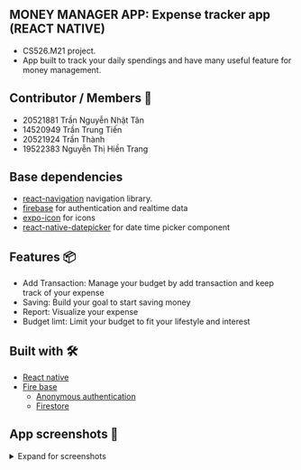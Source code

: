 ## MONEY MANAGER APP: Expense tracker app (REACT NATIVE)
- CS526.M21 project.
- App built to track your daily spendings and have many useful feature for money management.

## Contributor / Members 🤝
* 20521881 Trần Nguyễn Nhật Tân 
* 14520949 Trần Trung Tiến 
* 20521924 Trần Thành
* 19522383 Nguyễn Thị Hiền Trang

## Base dependencies

- [react-navigation](https://reactnavigation.org/) navigation library.
- [firebase](https://firebase.google.com) for authentication and realtime data
- [expo-icon](https://docs.expo.dev/guides/icons/) for icons
- [react-native-datepicker](https://github.com/react-native-datetimepicker/datetimepicker) for date time picker component

## Features 📦
- Add Transaction: Manage your budget by add transaction and keep track of your expense
- Saving: Build your goal to start saving money
- Report: Visualize your expense 
- Budget limt: Limit your budget to fit your lifestyle and interest

## Built with 🛠
- [React native](https://reactnative.dev/)
- [Fire base](https://firebase.google.com/)
    - [Anonymous authentication](https://firebase.google.com/docs/auth/web/anonymous-auth)
    - [Firestore](https://firebase.google.com/docs/firestore/query-data/listen?hl=en&authuser=0)

## App screenshots 🎨
<details>
  <summary>Expand for screenshots</summary>

<!-- <table>
  <tr><td colspan=2><strong>iOS</strong></td></tr>
  <tr>
    <td><p align="center"><img src="./docs/images/ios_date_new.png" height="420"/></p></td>
    <td><p align="center"><img src="./docs/images/ios_time.png" width="260" height="420"/></p></td>
  </tr>
  <tr><td colspan=2><strong>Android</strong></td></tr>
  <tr>
    <td><p align="center"><img src="./docs/images/android_date.png" width="200" height="400"/></p></td>
    <td><p align="center"><img src="./docs/images/android_time.png" width="200" height="400"/></p></td>
  </tr>
  <tr><td colspan=1><strong>Windows</strong></td></tr>
  <tr>
    <td><p align="center"><img src="./docs/images/windows_date.png" width="380" height="430"/></p></td>
    <td><p align="center"><img src="./docs/images/windows_time_2.png" width="380" height="430"/></p></td>
  </tr>
  <tr>
    <td><p align="center"><img src="./docs/images/windows_time_1.png" width="310" height="40"/></p></td>
  </tr>
</table> -->

</details>



